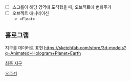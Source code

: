 -   [ ] 스크롤이 해당 영역에 도착했을 때, 오브젝트에 변화주기
-   [ ] 오브젝트 애니메이션
    -   `<Float>`

## 홀로그램

지구를 데이터로 표현
https://sketchfab.com/store/3d-models?q=Animated+Hologram+Planet+Earth

[최종 지구](https://sketchfab.com/3d-models/animated-hologram-earth-3d-model-4k-textures-f6675a2adb5e43f9bf4a18817a1bdb38)

[우주선](https://sketchfab.com/3d-models/nubian-royal-starship-f72431e7a97e4bf994dd8b1f3f288d7c)
